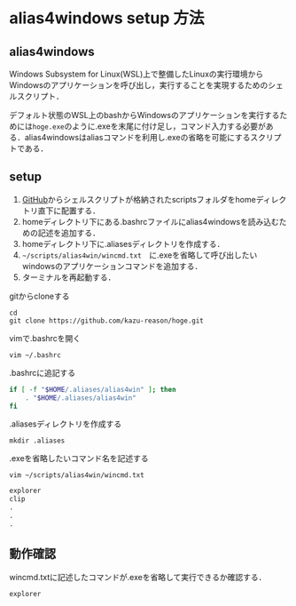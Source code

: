 # alias4windows setup 方法

## alias4windows  
Windows Subsystem for Linux(WSL)上で整備したLinuxの実行環境からWindowsのアプリケーションを呼び出し，実行することを実現するためのシェルスクリプト．

デフォルト状態のWSL上のbashからWindowsのアプリケーションを実行するためには`hoge.exe`のように.exeを末尾に付け足し，コマンド入力する必要がある．alias4windowsはaliasコマンドを利用し.exeの省略を可能にするスクリプトである．

## setup
1. [GitHub](https://github.com/kazu-reason)からシェルスクリプトが格納されたscriptsフォルダをhomeディレクトリ直下に配置する．
2. homeディレクトリ下にある.bashrcファイルにalias4windowsを読み込むための記述を追加する．
3. homeディレクトリ下に.aliasesディレクトリを作成する．
4. `~/scripts/alias4win/wincmd.txt`　に.exeを省略して呼び出したいwindowsのアプリケーションコマンドを追加する．
5. ターミナルを再起動する．

gitからcloneする
~~~
cd
git clone https://github.com/kazu-reason/hoge.git
~~~

vimで.bashrcを開く
~~~
vim ~/.bashrc
~~~
.bashrcに追記する
~~~sh
if [ -f "$HOME/.aliases/alias4win" ]; then
    . "$HOME/.aliases/alias4win"
fi
~~~

.aliasesディレクトリを作成する
~~~
mkdir .aliases
~~~

.exeを省略したいコマンド名を記述する

~~~
vim ~/scripts/alias4win/wincmd.txt
~~~
```~/scripts/alias4win/wincmd.txt
explorer
clip
.
.
.
```


## 動作確認
wincmd.txtに記述したコマンドが.exeを省略して実行できるか確認する．
~~~
explorer
~~~
